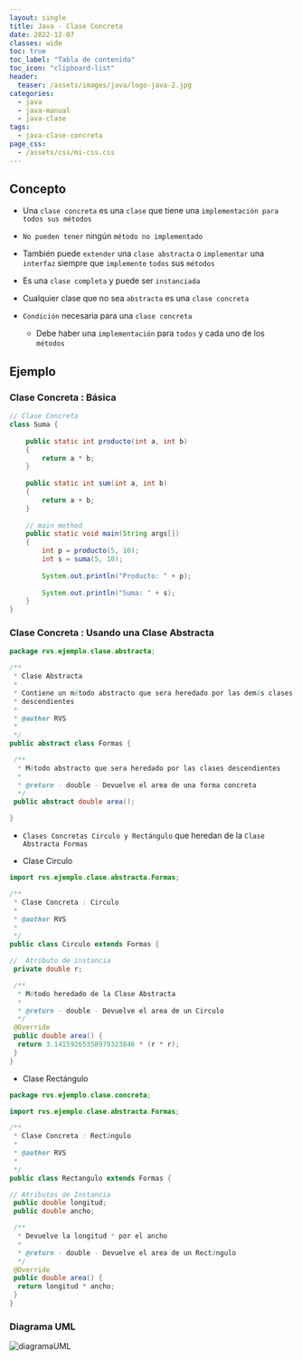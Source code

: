 ```yaml
---
layout: single
title: Java - Clase Concreta
date: 2022-12-07
classes: wide
toc: true
toc_label: "Tabla de contenido"
toc_icon: "clipboard-list"
header:
  teaser: /assets/images/java/logo-java-2.jpg
categories:
  - java
  - java-manual
  - java-clase
tags:
  - java-clase-concreta
page_css: 
  - /assets/css/mi-css.css
---
```


## Concepto

* Una ``clase concreta`` es una ``clase`` que tiene una ``implementación para todos sus métodos``

* ``No pueden tener`` ningún ``método no implementado``

* También puede ``extender`` una ``clase abstracta`` o ``implementar`` una ``interfaz`` siempre que ``implemente`` ``todos`` sus ``métodos``

* Es una ``clase completa`` y puede ser ``instanciada``

* Cualquier clase que no sea ``abstracta`` es una ``clase concreta``

* ``Condición`` necesaria para una ``clase concreta``

  * Debe haber una ``implementación`` para ``todos`` y cada uno de los ``métodos``

## Ejemplo

### Clase Concreta : Básica

```java
// Clase Concreta
class Suma {
  
    public static int producto(int a, int b)
    {
        return a * b;
    }
  
    public static int sum(int a, int b)
    {
        return a + b;
    }
  
    // main method
    public static void main(String args[])
    {
        int p = producto(5, 10);
        int s = suma(5, 10);
  
        System.out.println("Producto: " + p);
  
        System.out.println("Suma: " + s);
    }
}
```

### Clase Concreta : Usando una Clase Abstracta

```java
package rvs.ejemplo.clase.abstracta;

/**
 * Clase Abstracta
 * 
 * Contiene un método abstracto que sera heredado por las demás clases
 * descendientes
 * 
 * @author RVS
 *
 */
public abstract class Formas {

 /**
  * Método abstracto que sera heredado por las clases descendientes
  * 
  * @return - double - Devuelve el area de una forma concreta
  */
 public abstract double area();

}
```

* ``Clases Concretas Circulo y Rectángulo`` que heredan de la ``Clase Abstracta Formas``

* Clase Circulo

```java
import rvs.ejemplo.clase.abstracta.Formas;

/**
 * Clase Concreta : Circulo
 * 
 * @author RVS
 *
 */
public class Circulo extends Formas {

//  Atributo de instancia  
 private double r;

 /**
  * Método heredado de la Clase Abstracta
  * 
  * @return - double - Devuelve el area de un Circulo
  */
 @Override
 public double area() {
  return 3.14159265358979323846 * (r * r);
 }
}
```

<!-- Puedes explicarme con ejemplos de código cómo se utiliza el polimorfismo en Java , por favor -->

* Clase Rectángulo

```java
package rvs.ejemplo.clase.concreta;

import rvs.ejemplo.clase.abstracta.Formas;

/**
 * Clase Concreta : Rectángulo
 * 
 * @author RVS
 *
 */
public class Rectangulo extends Formas {

// Atributos de Instancia
 public double longitud;
 public double ancho;

 /**
  * Devuelve la longitud * por el ancho
  * 
  * @return - double - Devuelve el area de un Rectángulo
  */
 @Override
 public double area() {
  return longitud * ancho;
 }
}
```

### Diagrama UML

![diagramaUML](/blog/assets/images/uml/diagramaUML.jpg)
